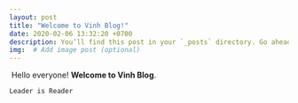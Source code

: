 ```yaml
---
layout: post
title: "Welcome to Vinh Blog!"
date: 2020-02-06 13:32:20 +0700
description: You’ll find this post in your `_posts` directory. Go ahead and edit it and re-build the site to see your changes. # Add post description (optional)
img:  # Add image post (optional)
---
```



​	Hello everyone! **Welcome to Vinh Blog**.

`Leader is Reader`
